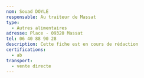 ```yaml
---
nom: Souad DOYLE
responsable: Au traiteur de Massat
type:
  - Autres alimentaires
adresse: Place - 09320 Massat
tel: 06 40 88 90 28
description: Cette fiche est en cours de rédaction
certifications:
  - ab
transport:
  - vente directe
---
```


